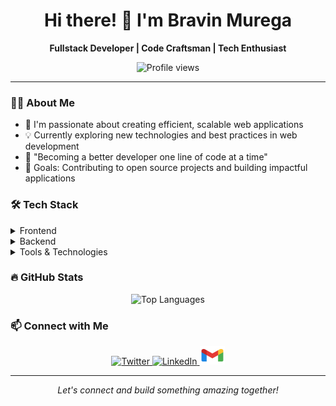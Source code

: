 <h1 align="center">Hi there! 👋 I'm Bravin Murega</h1>

<p align="center">
  <b>Fullstack Developer | Code Craftsman | Tech Enthusiast</b>
</p>

<p align="center">
  <img src="https://komarev.com/ghpvc/?username=murega14&label=Profile%20views&color=0e75b6&style=flat" alt="Profile views" />
</p>

---

### 👨‍💻 About Me

- 🚀 I'm passionate about creating efficient, scalable web applications
- 💡 Currently exploring new technologies and best practices in web development
- 🌱 "Becoming a better developer one line of code at a time"
- 🎯 Goals: Contributing to open source projects and building impactful applications

### 🛠️ Tech Stack

<details>
<summary>Frontend</summary>

- React.js
- HTML5
- Javascript
- CSS
- Tailwind CSS
- Responsive Web Design
</details>

<details>
<summary>Backend</summary>

- Python
- SQLAlchemy
- SQLite
- Postgres
- Supabase
- Firebase
</details>

<details>
<summary>Tools & Technologies</summary>

- Git & Version Control
- Linux
- Postman
</details>

### 🔥 GitHub Stats

<p align="center">
  <img src="https://github-readme-stats.vercel.app/api/top-langs/?username=murega14&layout=compact&theme=dracula" alt="Top Languages" />
</p>


### 📫 Connect with Me

<p align="center">
  <a href="https://twitter.com/muregzzzz" target="_blank">
    <img src="https://raw.githubusercontent.com/rahuldkjain/github-profile-readme-generator/master/src/images/icons/Social/twitter.svg" alt="Twitter" height="30" width="40" />
  </a>
  <a href="https://www.linkedin.com/in/bravin-mwangi-murega-48955a25a" target="_blank">
    <img src="https://raw.githubusercontent.com/rahuldkjain/github-profile-readme-generator/master/src/images/icons/Social/linked-in-alt.svg" alt="LinkedIn" height="30" width="40" />
  </a>
  <a href="mailto:tedmurega@gmail.com">
    <img src="https://raw.githubusercontent.com/rahuldkjain/github-profile-readme-generator/master/src/images/icons/Social/gmail.svg" alt="Email" height="30" width="40" />
  </a>
</p>

---

<p align="center">
  <i>Let's connect and build something amazing together!</i>
</p>
